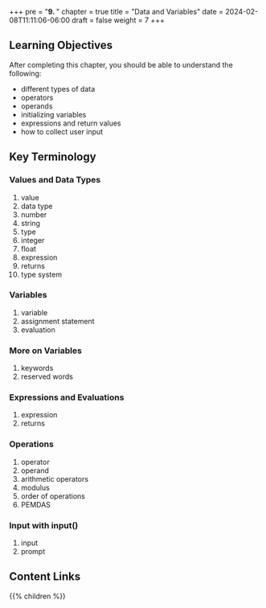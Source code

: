 +++
pre = "<b>9. </b>"
chapter = true
title = "Data and Variables"
date = 2024-02-08T11:11:06-06:00
draft = false
weight = 7
+++

## Learning Objectives

After completing this chapter, you should be able to understand the following:

- different types of data
- operators
- operands
- initializing variables
- expressions and return values
- how to collect user input

## Key Terminology

### Values and Data Types
1. value
1. data type
1. number
1. string
1. type
1. integer
1. float
1. expression
1. returns
1. type system

### Variables
1. variable
1. assignment statement
1. evaluation

### More on Variables
1. keywords
1. reserved words

### Expressions and Evaluations
1. expression
1. returns

### Operations
1. operator
1. operand
1. arithmetic operators
1. modulus
1. order of operations
1. PEMDAS

### Input with input()
1. input
1. prompt

## Content Links

{{% children %}}
